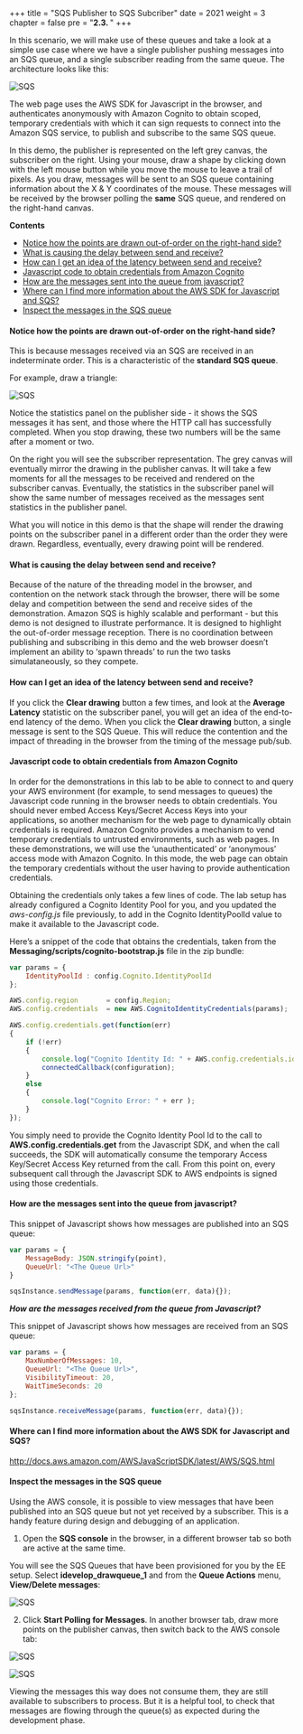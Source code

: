 +++
title = "SQS Publisher to SQS Subcriber"
date = 2021
weight = 3
chapter = false
pre = "<b>2.3. </b>"
+++

In this scenario, we will make use of these queues and take a look at a simple use case where we have a single publisher pushing messages into an SQS queue, and a single subscriber reading from the same queue. The architecture looks like this:

![SQS](/images/2/sqspubsub-architecture.png?width=50pc)

The web page uses the AWS SDK for Javascript in the browser, and authenticates anonymously with Amazon Cognito to obtain scoped, temporary credentials with which it can sign requests to connect into the Amazon SQS service, to publish and subscribe to the same SQS queue.

In this demo, the publisher is represented on the left grey canvas, the subscriber on the right. Using your mouse, draw a shape by clicking down with the left mouse button while you move the mouse to leave a trail of pixels. As you draw, messages will be sent to an SQS queue containing information about the X & Y coordinates of the mouse. These messages will be received by the browser polling the **same** SQS queue, and rendered on the right-hand canvas.

**Contents**
- [Notice how the points are drawn out-of-order on the right-hand side?](#notice-how-the-points-are-drawn-out-of-order-on-the-right-hand-side)
- [What is causing the delay between send and receive?](#what-is-causing-the-delay-between-send-and-receive)
- [How can I get an idea of the latency between send and receive?](#how-can-i-get-an-idea-of-the-latency-between-send-and-receive)
- [Javascript code to obtain credentials from Amazon Cognito](#javascript-code-to-obtain-credentials-from-amazon-cognito)
- [How are the messages sent into the queue from javascript?](#how-are-the-messages-sent-into-the-queue-from-javascript)
- [Where can I find more information about the AWS SDK for Javascript and SQS?](#where-can-i-find-more-information-about-the-aws-sdk-for-javascript-and-sqs)
- [Inspect the messages in the SQS queue](#inspect-the-messages-in-the-sqs-queue)

#### Notice how the points are drawn out-of-order on the right-hand side?
This is because messages received via an SQS are received in an indeterminate order. This is a characteristic of the **standard SQS queue**.

For example, draw a triangle:

![SQS](/images/2/7.png?width=90pc)

Notice the statistics panel on the publisher side - it shows the SQS messages it has sent, and those where the HTTP call has successfully completed. When you stop drawing, these two numbers will be the same after a moment or two.

On the right you will see the subscriber representation. The grey canvas will eventually mirror the drawing in the publisher canvas. It will take a few moments for all the messages to be received and rendered on the subscriber canvas. Eventually, the statistics in the subscriber panel will show the same number of messages received as the messages sent statistics in the publisher panel.

What you will notice in this demo is that the shape will render the drawing points on the subscriber panel in a different order than the order they were drawn. Regardless, eventually, every drawing point will be rendered.

#### What is causing the delay between send and receive?
Because of the nature of the threading model in the browser, and contention on the network stack through the browser, there will be some delay and competition between the send and receive sides of the demonstration. Amazon SQS is highly scalable and performant - but this demo is not designed to illustrate performance. It is designed to highlight the out-of-order message reception. There is no coordination between publishing and subscribing in this demo and the web browser doesn’t implement an ability to ‘spawn threads’ to run the two tasks simulataneously, so they compete.

#### How can I get an idea of the latency between send and receive?
If you click the **Clear drawing** button a few times, and look at the **Average Latency** statistic on the subscriber panel, you will get an idea of the end-to-end latency of the demo. When you click the **Clear drawing** button, a single message is sent to the SQS Queue. This will reduce the contention and the impact of threading in the browser from the timing of the message pub/sub.

#### Javascript code to obtain credentials from Amazon Cognito
In order for the demonstrations in this lab to be able to connect to and query your AWS environment (for example, to send messages to queues) the Javascript code running in the browser needs to obtain credentials. You should never embed Access Keys/Secret Access Keys into your applications, so another mechanism for the web page to dynamically obtain credentials is required. Amazon Cognito provides a mechanism to vend temporary credentials to untrusted environments, such as web pages. In these demonstrations, we will use the ‘unauthenticated’ or ‘anonymous’ access mode with Amazon Cognito. In this mode, the web page can obtain the temporary credentials without the user having to provide authentication credentials.

Obtaining the credentials only takes a few lines of code. The lab setup has already configured a Cognito Identity Pool for you, and you updated the *aws-config.js* file previously, to add in the Cognito IdentityPoolId value to make it available to the Javascript code.

Here’s a snippet of the code that obtains the credentials, taken from the **Messaging/scripts/cognito-bootstrap.js** file in the zip bundle:

```js
var params = {
	IdentityPoolId : config.Cognito.IdentityPoolId
};

AWS.config.region       = config.Region;
AWS.config.credentials  = new AWS.CognitoIdentityCredentials(params);

AWS.config.credentials.get(function(err)
{
	if (!err)
	{
		console.log("Cognito Identity Id: " + AWS.config.credentials.identityId);
		connectedCallback(configuration);
	}
	else
	{
		console.log("Cognito Error: " + err );
	}
});
```

You simply need to provide the Cognito Identity Pool Id to the call to **AWS.config.credentials.get** from the Javascript SDK, and when the call succeeds, the SDK will automatically consume the temporary Access Key/Secret Access Key returned from the call. From this point on, every subsequent call through the Javascript SDK to AWS endpoints is signed using those credentials.

#### How are the messages sent into the queue from javascript?
This snippet of Javascript shows how messages are published into an SQS queue:

```js
var params = {
	MessageBody: JSON.stringify(point),
	QueueUrl: "<The Queue Url>"
}

sqsInstance.sendMessage(params, function(err, data){});
```

***How are the messages received from the queue from Javascript?***

This snippet of Javascript shows how messages are received from an SQS queue:

```js
var params = {
	MaxNumberOfMessages: 10,
	QueueUrl: "<The Queue Url>",
	VisibilityTimeout: 20,
	WaitTimeSeconds: 20
};

sqsInstance.receiveMessage(params, function(err, data){});
```

#### Where can I find more information about the AWS SDK for Javascript and SQS?

http://docs.aws.amazon.com/AWSJavaScriptSDK/latest/AWS/SQS.html

#### Inspect the messages in the SQS queue
Using the AWS console, it is possible to view messages that have been published into an SQS queue but not yet received by a subscriber. This is a handy feature during design and debugging of an application.

1. Open the **SQS console** in the browser, in a different browser tab so both are active at the same time.

You will see the SQS Queues that have been provisioned for you by the EE setup. Select **idevelop_drawqueue_1** and from the **Queue Actions** menu, **View/Delete messages**:

![SQS](/images/2/8.png?width=90pc)

2. Click **Start Polling for Messages**. In another browser tab, draw more points on the publisher canvas, then switch back to the AWS console tab:

![SQS](/images/2/9a.png?width=90pc)

![SQS](/images/2/9b.png?width=90pc)

Viewing the messages this way does not consume them, they are still available to subscribers to process. But it is a helpful tool, to check that messages are flowing through the queue(s) as expected during the development phase.
